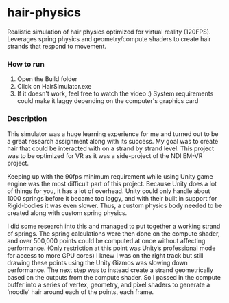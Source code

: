 # hair-physics
Realistic simulation of hair physics optimized for virtual reality (120FPS). Leverages spring physics and geometry/compute shaders to create hair strands that respond to movement.

### How to run
1. Open the Build folder
2. Click on HairSimulator.exe
3. If it doesn't work, feel free to watch the video :) System requirements could make it laggy depending on the computer's graphics card

### Description
This simulator was a huge learning experience for me and turned out to be a great research assignment along with its success. My goal was to create hair that could be interacted with on a strand by strand level. This project was to be optimized for VR as it was a side-project of the NDI EM-VR project. 

Keeping up with the 90fps minimum requirement while using Unity game engine was the most difficult part of this project. Because Unity does a lot of things for you, it has a lot of overhead. Unity could only handle about 1000 springs before it became too laggy, and with their built in support for Rigid-bodies it was even slower. Thus, a custom physics body needed to be created along with custom spring physics. 

I did some research into this and managed to put together a working strand of springs. The spring calculations were then done on the compute shader, and over 500,000 points could be computed at once without affecting performance. (Only restriction at this point was Unity’s professional mode for access to more GPU cores) I knew I was on the right track but still drawing these points using the Unity Gizmos was slowing down performance. The next step was to instead create a strand geometrically based on the outputs from the compute shader. So I passed in the compute buffer into a series of vertex, geometry, and pixel shaders to generate a ‘noodle’ hair around each of the points, each frame.
